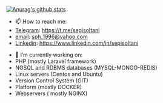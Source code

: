 [![Anurag's github stats](https://github-readme-stats.vercel.app/api?username=sepisoltani)](https://github.com/anuraghazra/github-readme-stats)

- 📫 How to reach me: 
- [Telegram](https://t.me/sepisoltani): https://t.me/sepisoltani
- [email](mailto:sph_1996@yahoo.com): sph_1996@yahoo.com
- [Linkedin](https://www.linkedin.com/in/sepisoltani): https://www.linkedin.com/in/sepisoltani



<!--
**imanghafoori1/imanghafoori1** is a ✨ _special_ ✨ repository because its `README.md` (this file) appears on your GitHub profile.

<!--
**sepisoltani/sepisoltani** is a ✨ _special_ ✨ repository because its `README.md` (this file) appears on your GitHub profile.

Here are some ideas to get you started:

- 🔭 I’m currently working on ...
- 🌱 I’m currently learning ...
- 👯 I’m looking to collaborate on ...
- 🤔 I’m looking for help with ...
- 💬 Ask me about ...
- 📫 How to reach me: ...
- 😄 Pronouns: ...
- ⚡ Fun fact: ...
-->



- 🔭 I’m currently working on:
- PHP (mostly Laravel framework)
- NOSQL and RDBMS databases (MYSQL-MONGO-REDIS)
- Linux servers (Centos and Ubuntu)
- Version Control System (GIT) 
- Platform (mostly DOCKER)
- Webservers ( mostly NGINX) 
